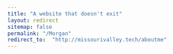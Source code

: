```yaml
---
title: "A website that doesn't exit"
layout: redirect
sitemap: false
permalink: "/Morgan"
redirect_to:  "http://missourivalley.tech/aboutme"
---
```

